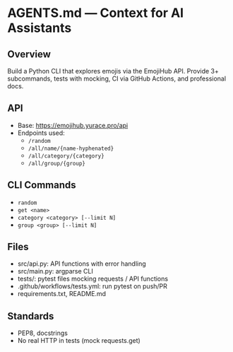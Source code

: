 
# AGENTS.md — Context for AI Assistants

## Overview
Build a Python CLI that explores emojis via the EmojiHub API. Provide 3+ subcommands, tests with mocking, CI via GitHub Actions, and professional docs.

## API
- Base: https://emojihub.yurace.pro/api
- Endpoints used:
  - `/random`
  - `/all/name/{name-hyphenated}`
  - `/all/category/{category}`
  - `/all/group/{group}`

## CLI Commands
- `random`
- `get <name>`
- `category <category> [--limit N]`
- `group <group> [--limit N]`

## Files
- src/api.py: API functions with error handling
- src/main.py: argparse CLI
- tests/: pytest files mocking requests / API functions
- .github/workflows/tests.yml: run pytest on push/PR
- requirements.txt, README.md

## Standards
- PEP8, docstrings
- No real HTTP in tests (mock requests.get)
